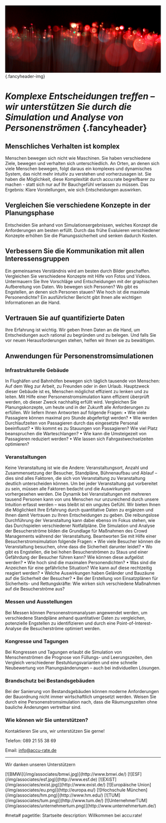![](/img/accurate-bild-start.jpg) {.fancyheader-img}
# *Komplexe Entscheidungen treffen – wir unterstützen Sie durch die Simulation und Analyse von Personenströmen* {.fancyheader}
## Menschliches Verhalten ist komplex
Menschen bewegen sich nicht wie Maschinen. 
Sie haben verschiedene Ziele, bewegen und verhalten sich unterschiedlich. 
An Orten, an denen sich viele Menschen bewegen, folgt daraus ein komplexes  und dynamisches System, das nicht mehr intuitiv zu verstehen und vorherzusagen ist.
Sie haben die Möglichkeit, diese Komplexität durch accu:rate begreifbarer zu machen - statt sich nur auf Ihr Bauchgefühl verlassen zu müssen.
Das Ergebnis: Klare Vorstellungen, wie sich Entscheidungen auswirken.
## Vergleichen Sie verschiedene Konzepte in der Planungsphase
Entscheiden Sie anhand von Simulationsergebnissen, welches Konzept die Anforderungen am besten erfüllt. 
Durch das frühe Evaluieren verschiedener Konzepte erhöhen Sie die Planungssicherheit und senken dadurch Kosten.
## Verbessern Sie die Kommunikation mit allen Interessensgruppen
Ein gemeinsames Verständnis wird am besten durch Bilder geschaffen. 
Vergleichen Sie verschiedene Konzepte mit Hilfe von Fotos und Videos. 
Untermauern Sie Ihre Vorschläge und Entscheidungen mit der graphischen Aufbereitung von Daten. 
Wo bewegen sich Personen? 
Wo gibt es Engstellen, an denen sich Personen stauen? 
Wie hoch ist die maximale Personendichte? 
Ein ausführlicher Bericht gibt Ihnen alle wichtigen Informationen an die Hand.
## Vertrauen Sie auf quantifizierte Daten 
Ihre Erfahrung ist wichtig. 
Wir geben Ihnen Daten an die Hand, um Entscheidungen auch rational zu begründen und zu belegen. 
Und falls Sie vor neuen Herausforderungen stehen, helfen wir Ihnen sie zu bewältigen.
## Anwendungen für Personenstromsimulationen
### Infrastrukturelle Gebäude
In Flughäfen und Bahnhöfen bewegen sich täglich tausende von Menschen: 
Auf dem Weg zur Arbeit, zu Freunden oder in den Urlaub.
Hauptzweck dieser Gebäude ist es, Menschen möglichst effizient zu lenken und zu leiten. 
Mit Hilfe einer Personenstromsimulation kann effizient überprüft werden, ob dieser Zweck nachhaltig erfüllt wird. 
Vergleichen Sie Planungskonzepte, um heute und in der Zukunft alle Anforderungen zu erfüllen.
Wir liefern Ihnen Antworten auf folgende Fragen:
•	Wie viele Passagiere können maximal pro Stunde abgefertigt werden?
•	Wie werden Durchlaufzeiten von Passagieren durch das eingesetzte Personal beeinflusst?
•	Wo kommt es zu Stauungen von Passagieren? Wie viel Platz beanspruchen die Warteschlangen?
•	Wie kann die Umsteigezeit von Passagieren reduziert werden?
•	Wie lassen sich Fahrgastwechselzeiten optimieren?
### Veranstaltungen
Keine Veranstaltung ist wie die Andere: 
Veranstaltungsort, Anzahl und Zusammensetzung der Besucher, Standpläne, Bühnenaufbau und Ablauf – dies sind alles  Faktoren, die sich von Veranstaltung zu Veranstaltung deutlich unterscheiden können.
Um bei jeder Veranstaltung gut vorbereitet zu sein, müssen alle Faktoren bedacht und die Auswirkungen vorhergesehen werden. 
Die Dynamik bei Veranstaltungen mit mehreren tausend Personen kann von uns Menschen nur unzureichend durch unsere Intuition erfasst werden – was bleibt ist ein ungutes Gefühl.
Wir bieten Ihnen die Möglichkeit Ihre Erfahrung durch quantitative Daten zu ergänzen und Ihnen damit Vertrauen zu Ihren Entscheidungen zu geben.
Die reibungslose Durchführung der Veranstaltung kann dabei ebenso im Fokus stehen, wie das Durchspielen verschiedener Notfallpläne. 
Die Simulation und Analyse der Besucherströme bilden die Grundlage für Maßnahmen des Crowd Managements während der Veranstaltung.
Beantworten Sie mit Hilfe einer Besucherstromsimulation folgende Fragen:
•	Wie viele Besucher können die Veranstaltung besuchen, ohne dass die Sicherheit darunter leidet?
•	Wo gibt es Engstellen, die bei hohen Besucherströmen zu Staus und einer Gefährdung der Besucher führen kann? Wie können diese aufgelöst werden?
•	Wie hoch sind die maximalen Personendichten?
•	Was sind die Anzeichen für eine gefährliche Situation? Wie kann auf diese rechtzeitig reagiert werden?
•	Welche Auswirkungen haben Geländer und Bauzäune auf die Sicherheit der Besucher?
•	Bei der Erstellung von Einsatzplänen für Sicherheits- und Rettungskräfte: Wie wirken sich verschiedene Maßnahmen auf die Besucherströme aus? 
### Messen und Ausstellungen
Bei Messen können Personenstromanalysen angewendet werden, um verschiedene Standpläne anhand quantitativer Daten zu vergleichen, potenzielle Engstellen zu identifizieren und durch eine Point-of-Interest-Analyse die Besucherströme optimiert werden.
### Kongresse und Tagungen
Bei Kongressen und Tagungen erlaubt die Simulation von Menschenströmen die Prognose von Füllungs- und Leerungszeiten, den Vergleich verschiedener Bestuhlungsvarianten und eine schnelle Neubewertung von Planungsänderungen – auch bei individuellen Lösungen.
### Brandschutz bei Bestandsgebäuden
Bei der Sanierung von Bestandsgebäuden können moderne Anforderungen der Bauordnung nicht immer wirtschaftlich umgesetzt werden.
Weisen Sie durch eine Personenstromsimulation nach, dass die Räumungszeiten ohne bauliche Änderungen vertretbar sind.
### Wie können wir Sie unterstützen?
Kontaktieren Sie uns, wir unterstützen Sie gerne!

Telefon: 089 21 55 38 69

Email: info@accu-rate.de

-----------

Wir danken unseren Unterstützern

<div class="associates-logos" markdown="1">
[![BMWi](/img/associates/bmwi.jpg)](http://www.bmwi.de/)
[![ESF](/img/associates/esf.jpg)](http://www.esf.de)
[![EXiST](/img/associates/exist.jpg)](http://www.exist.de/)
[![Europäische Union](/img/associates/eu.png)](http://europa.eu/)
[![Hochschule München](/img/associates/hm.png)](http://www.hm.edu/)
[![TUM](/img/associates/tum.png)](http://www.tum.de/)
[![UnternehmerTUM](/img/associates/unternehmertum.png)](http://www.unternehmertum.de/)
</div>

#meta#
pagetitle: Startseite
description: Willkommen bei accu:rate!

